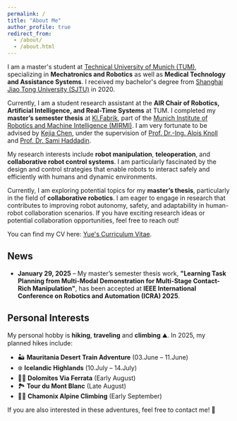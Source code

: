 ```yaml
---
permalink: /
title: "About Me"
author_profile: true
redirect_from: 
  - /about/
  - /about.html
---
```


I am a master's student at [Technical University of Munich (TUM)](https://www.tum.de/), specializing in **Mechatronics and Robotics** as well as **Medical Technology and Assistance Systems**. I received my bachelor's degree from [Shanghai Jiao Tong University (SJTU)](https://en.sjtu.edu.cn/) in 2020.  

Currently, I am a student research assistant at the **AIR Chair of Robotics, Artificial Intelligence, and Real-Time Systems** at TUM. I completed my **master’s semester thesis** at [KI.Fabrik](https://kifabrik.mirmi.tum.de/), part of the [Munich Institute of Robotics and Machine Intelligence (MIRMI)](https://www.mirmi.tum.de/). I am very fortunate to be advised by [Kejia Chen](https://www.ce.cit.tum.de/en/air/people/kejia-chen-msc/), under the supervision of [Prof. Dr.-Ing. Alois Knoll](https://www.professoren.tum.de/knoll-alois-christian) and [Prof. Dr. Sami Haddadin](https://mbzuai.ac.ae/study/faculty/sami-haddadin/).  

My research interests include **robot manipulation**, **teleoperation**, and **collaborative robot control systems**. I am particularly fascinated by the design and control strategies that enable robots to interact safely and efficiently with humans and dynamic environments.  

Currently, I am exploring potential topics for my **master’s thesis**, particularly in the field of **collaborative robotics**. I am eager to engage in research that contributes to improving robot autonomy, safety, and adaptability in human-robot collaboration scenarios. If you have exciting research ideas or potential collaboration opportunities, feel free to reach out!  


You can find my CV here: [Yue's Curriculum Vitae](../files/2Yue_CV.pdf).

## News  
* <i class="fas fa-trophy" style="color: gold;"></i> **January 29, 2025** – My master’s semester thesis work, **"Learning Task Planning from Multi-Modal Demonstration for Multi-Stage Contact-Rich Manipulation"**, has been accepted at **IEEE International Conference on Robotics and Automation (ICRA) 2025**. 

## Personal Interests  
My personal hobby is **hiking**, **traveling** and **climbing**  ⛰️. 
In 2025, my planned hikes include:  
- 🏜️ **Mauritania Desert Train Adventure** (03.June – 11.June)  
- ❄️ **Icelandic Highlands** (10.July – 14.July)  
- 🧗‍♀️ **Dolomites Via Ferrata** (Early August)  
- 🏞️ **Tour du Mont Blanc** (Late August)  
- 🧗‍♂️ **Chamonix Alpine Climbing** (Early September)

If you are also interested in these adventures, feel free to contact me! 📩